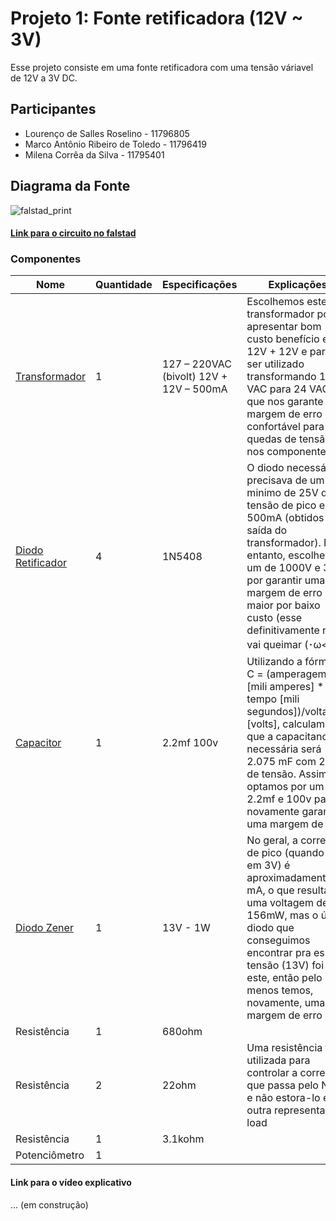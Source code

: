 # Projeto 1: Fonte retificadora (12V ~ 3V)
Esse projeto consiste em uma fonte retificadora com uma tensão váriavel de 12V a 3V DC.

## Participantes
* Lourenço de Salles Roselino - 11796805
* Marco Antônio Ribeiro de Toledo - 11796419
* Milena Corrêa da Silva - 11795401

## Diagrama da Fonte
![falstad_print](https://i.imgur.com/HulbdI8.png)

#### [Link para o circuito no falstad](http://tinyurl.com/y8eeqs6w)

### Componentes
|Nome   |Quantidade  |Especificações   |Explicações   | Preço |
|---|---|---|---|---|
|[Transformador](https://www.filipeflop.com/produto/transformador-trafo-12v-12v-500ma-bivolt/?gclid=Cj0KCQjwuJz3BRDTARIsAMg-HxW_dJmm9-pVBDe6o8W5fG-x5esHO2DdYG3BT5ngq7YSO-Iy3B0MDZ4aAn2MEALw_wcB) |1  | 127 – 220VAC (bivolt) 12V + 12V – 500mA  | Escolhemos este transformador por apresentar bom custo benefício em 12V + 12V e para ser utilizado transformando 127 VAC para 24 VAC, o que nos garante uma margem de erro confortável para quedas de tensão nos componentes|R$21,90 |
|[Diodo Retificador](https://www.filipeflop.com/produto/diodo-retificador-1n5408/)   |4  | 1N5408 | O diodo necessário precisava de um minimo de 25V de tensão de pico e 500mA (obtidos pela saída do transformador). No entanto, escolhemos um de 1000V e 3A por garantir uma margem de erro maior por baixo custo (esse definitivamente não vai queimar (･ω<)☆)| R$2,40 por 10 unidades |
|[Capacitor](https://produto.mercadolivre.com.br/MLB-1381806252-20-capacitor-eletrolitico-22mf-100v-_JM)  |1 | 2.2mf 100v  |Utilizando a fórmula C = (amperagem [mili amperes] * tempo [mili segundos])/voltagem [volts], calculamos que a  capacitancia necessária será 2.075 mF com 25V de tensão. Assim, optamos por um de 2.2mf e 100v para novamente garantir uma margem de erro |R$10,00 por 20 unidades|
|[Diodo Zener](https://produto.mercadolivre.com.br/MLB-911630639-10-pcs-diodo-zener-13v-1w-1n4743frete-brasil-r1200-_JM?quantity=1#position=2&type=item&tracking_id=724e89c3-54f7-4462-9ed9-0cbeeed97948)   |1  | 13V - 1W | No geral, a corrente de pico (quando está em 3V) é aproximadamente 12 mA, o que resulta em uma voltagem de 156mW, mas o único diodo que conseguimos encontrar pra essa tensão (13V) foi este, então pelo menos temos, novamente, uma boa margem de erro|R$10,66 por 10 unidades|
|Resistência   | 1  | 680ohm  |   |   |
|Resistência    | 2   | 22ohm| Uma resistência foi utilizada para controlar a corrente que passa pelo NPN e não estora-lo e a outra representa o load|
|Resistência  | 1   | 3.1kohm    |    |
|Potenciômetro   |1   |   |   |   |

#### Link para o vídeo explicativo
... (em construção)
